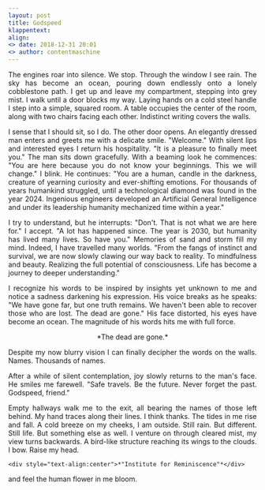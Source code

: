 ```yaml
---
layout: post
title: Godspeed
klappentext:
align:
<> date: 2018-12-31 20:01
<> author: contentmaschine
---
```

<div style="text-align:justify">
The engines roar into silence. We stop. Through the window I see rain. The sky has become an ocean, pouring down endlessly onto a lonely cobblestone path. I get up and leave my compartment, stepping into grey mist. I walk until a door blocks my way. Laying hands on a cold steel handle I step into a simple, squared room. A table occupies the center of the room, along with two chairs facing each other. Indistinct writing covers the walls.

I sense that I should sit, so I do. The other door opens. An elegantly dressed man enters and greets me with a delicate smile. "Welcome." With silent lips and interested eyes I return his hospitality. "It is a pleasure to finally meet you." The man sits down gracefully. With a beaming look he commences: "You are here because you do not know your beginnings. This we will change." I blink. He continues: "You are a human, candle in the darkness, creature of yearning curiosity and ever-shifting emotions. For thousands of years humankind struggled, until a technological diamond was found in the year 2024. Ingenious engineers developed an Artificial General Intelligence and under its leadership humanity mechanized time within a year."

I try to understand, but he interrupts: "Don't. That is not what we are here for." I accept. "A lot has happened since. The year is 2030, but humanity has lived many lives. So have you." Memories of sand and storm fill my mind. Indeed, I have travelled many worlds. "From the fangs of instinct and survival, we are now slowly clawing our way back to reality. To mindfulness and beauty. Realizing the full potential of consciousness. Life has become a journey to deeper understanding." 

I recognize his words to be inspired by insights yet unknown to me and notice a sadness darkening his expression. His voice breaks as he speaks: "We have gone far, but one truth remains. We haven't been able to recover those who are lost. The dead are gone." His face distorted, his eyes have become an ocean. The magnitude of his words hits me with full force.	

<div style="text-align:center">*The dead are gone.*</div>

Despite my now blurry vision I can finally decipher the words on the walls. Names. Thousands of names. 

After a while of silent contemplation, joy slowly returns to the man's face. He smiles me farewell. "Safe travels. Be the future. Never forget the past. Godspeed, friend." 

Empty hallways walk me to the exit, all bearing the names of those left behind. My hand traces along their lines. I think thanks. The tides in me rise and fall. A cold breeze on my cheeks, I am outside. Still rain. But different. Still life. But something else as well. I venture on through cleared mist, my view turns backwards. A bird-like structure reaching its wings to the clouds. I bow. Raise my head.

	<div style="text-align:center">*"Institute for Reminiscence"*</div>

and feel the human flower in me bloom.